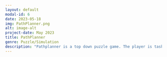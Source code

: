 ```yaml
---
layout: default
modal-id: 6
date: 2023-05-18
img: PathPlanner.png
alt: image-alt
project-date: May 2023
title: PathPlanner
genre: Puzzle/Simulation
description: "Pathplanner is a top down puzzle game. The player is tasked with making paths between two points, attempting to spend as little as possible to connect the points. Download at <a href='http://uvacs.games/games/PathPlanner.zip'>http://uvacs.games/games/PathPlanner.zip</a>"
---
```

